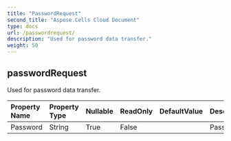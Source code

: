 ```yaml
---
title: "PasswordRequest"
second_title: "Aspose.Cells Cloud Document"
type: docs
url: /passwordrequest/
description: "Used for password data transfer."
weight: 50
---
```


## **passwordRequest**

Used for password data transfer. 

| Property Name | Property Type | Nullable |  ReadOnly | DefaultValue | Description | 
| :- | :- | :- |:- |  :- | :- |
| Password | String | True |  False |  | Password. |  


